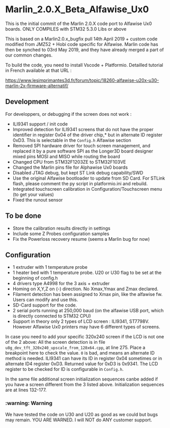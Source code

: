 # Marlin_2.0.X_Beta_Alfawise_Ux0

This is the initial commit of the Marlin 2.0.X code port to Alfawise Ux0 boards. ONLY COMPILES with STM32 5.3.0 Libs or above

This is based on a Marlin2.0.x_bugfix pull 14th April 2019 + custom code modified from JMZ52 + Hobi code specific for Alfawise. Marlin code has then be synched to 03rd May 2019, and they have already merged a part of our common changes.

To build the code, you need to install Vscode + Platformio. Detailled tutorial in French available at that URL :

https://www.lesimprimantes3d.fr/forum/topic/18260-alfawise-u20x-u30-marlin-2x-firmware-alternatif/


## Development
For developpers, or debugging if the screen does not work :

- ILI9341 support / init code
- Improved detection for ILI9341 screens that do not have the proper identifier in register 0x04 of the driver chip,*
but in alternate ID register 0xD3. This is selectable in the `Config.h` Alfawise section
- Removed SPI hardware driver for touch screen management, and replaced it by a pure software SPI as the Longer3D board
designer mixed pins MOSI and MISO while routing the board
- Changed CPU from STM32F1203ZE to STM32F103VE
- Changed the Marlin pins file for Alphawise Ux0 boards
- Disabled JTAG debug, but kept ST Link debug capability/SWD
- Use the original Alfawise bootloader to update from SD Card.
  For STLink flash, please comment the py script in platformio.ini and rebuild.
- Integrated touchscreen calibration in Configuration/Touchscreen menu (to get your values)
- Fixed the runout sensor

## To be done

- Store the calibration results directly in settings
- Include some Z Probes configuration samples
- Fix the Powerloss recovery resume (seems a Marlin bug for now)

## Configuration

- 1 extruder with 1 temperature probe
- 1 heater bed with 1 temperature probe. U20 or U30 flag to be set at the beginning of config.h
- 4 drivers type A4998 for the 3 axis + extruder
- Homing on X,Y,Z on (-) direction. No Xmax,Ymax and Zmax declared.
- Filament detection has been assigned to Xmax pin, like the alfawise fw. Users can modify and use this.
- SD-Card support for the code.
- 2 serial ports running at 250,000 baud (on the alfawise USB port, which is directly connected to STM32 CPU)
- Support in theory only 2 types of LCD screen : ILI9341, ST7798V. However Alfawise Ux0 printers may have 6 different types of screens.

In case you need to add your specific 320x240 screen if the LCD is not one of the 2 above:
All the screen detection is in file `u8g_dev_tft_320x240_upscale_from_128x64.cpp`, at line 275.
Place a breakpoint here to check the value. `0` is bad, and means an alternate ID method is needed.
ILI9341 can have its ID in register 0x04 sometimes or in alternate ID4 register 0xD3. Returned value for 0xD3 is 0x9341.
The LCD register to be checked for ID is configurable in `Config.h`.

In the same file additional screen initialization sequences canbe added if you have a screen different from the 3 listed above.
Initialization sequences are at lines 132-177.

<h3>:warning: Warning</h3>
We have tested the code on U30 and U20 as good as we could but bugs may remain. YOU ARE WARNED.
I will NOT do ANY customer support.
